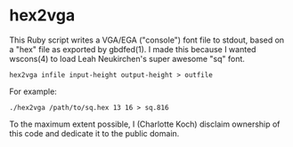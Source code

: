 # hex2vga

This Ruby script writes a VGA/EGA ("console") font file to stdout, based on
a "hex" file as exported by gbdfed(1). I made this because I wanted
wscons(4) to load Leah Neukirchen's super awesome "sq" font.

    hex2vga infile input-height output-height > outfile

For example:

    ./hex2vga /path/to/sq.hex 13 16 > sq.816

To the maximum extent possible, I (Charlotte Koch) disclaim ownership of
this code and dedicate it to the public domain.
